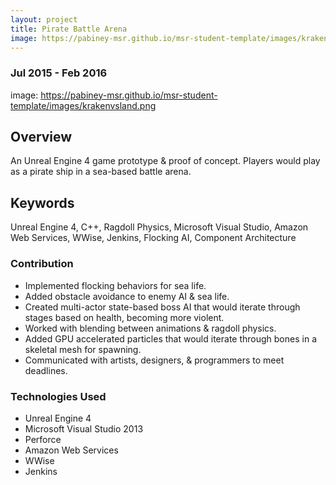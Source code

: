 ```yaml
---
layout: project
title: Pirate Battle Arena
image: https://pabiney-msr.github.io/msr-student-template/images/kraken.png
---
```

### Jul 2015 - Feb 2016
image: https://pabiney-msr.github.io/msr-student-template/images/krakenvsland.png
## Overview
An Unreal Engine 4 game prototype & proof of concept. Players would play as a pirate ship in a sea-based battle arena.

## Keywords
Unreal Engine 4, C++, Ragdoll Physics, Microsoft Visual Studio, Amazon Web Services, WWise, Jenkins, Flocking AI, Component Architecture

### Contribution
* Implemented flocking behaviors for sea life.
* Added obstacle avoidance to enemy AI & sea life.
* Created multi-actor state-based boss AI that would iterate through stages based on health, becoming more violent.
* Worked with blending between animations & ragdoll physics.
* Added GPU accelerated particles that would iterate through bones in a skeletal mesh for spawning.
* Communicated with artists, designers, & programmers to meet deadlines.

### Technologies Used
* Unreal Engine 4
* Microsoft Visual Studio 2013
* Perforce
* Amazon Web Services
* WWise
* Jenkins